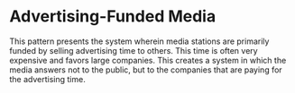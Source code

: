 # Advertising-Funded Media

This pattern presents the system wherein media stations are primarily funded by selling advertising time to others. This time is often very expensive and favors large companies. This creates a system in which the media answers not to the public, but to the companies that are paying for the advertising time.
